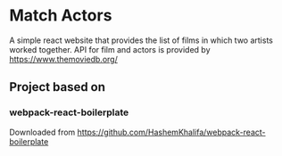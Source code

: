 # Match Actors

A simple react website that provides the list of films in which two artists worked together.
API for film and actors is provided by https://www.themoviedb.org/

## Project based on

### webpack-react-boilerplate

Downloaded from https://github.com/HashemKhalifa/webpack-react-boilerplate
